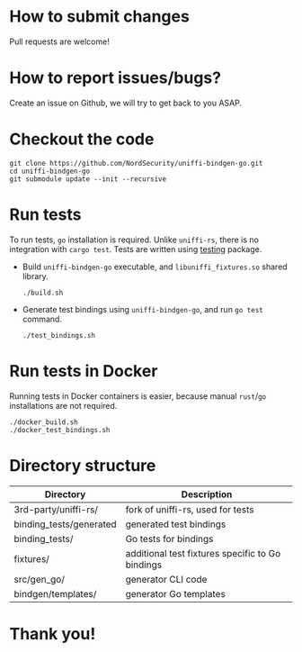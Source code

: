 # How to submit changes

Pull requests are welcome!

# How to report issues/bugs?

Create an issue on Github, we will try to get back to you ASAP.

# Checkout the code

```
git clone https://github.com/NordSecurity/uniffi-bindgen-go.git
cd uniffi-bindgen-go
git submodule update --init --recursive
```

# Run tests

To run tests, `go` installation is required. Unlike `uniffi-rs`, there is no integration with
`cargo test`. Tests are written using [testing](https://pkg.go.dev/testing) package.

- Build `uniffi-bindgen-go` executable, and `libuniffi_fixtures.so` shared library.
    ```
    ./build.sh
    ```

- Generate test bindings using `uniffi-bindgen-go`, and run `go test` command.
    ```
    ./test_bindings.sh
    ```

# Run tests in Docker

Running tests in Docker containers is easier, because manual `rust`/`go` installations are not required.

```
./docker_build.sh
./docker_test_bindings.sh
```

# Directory structure

| Directory                                | Description                                      |
|------------------------------------------|--------------------------------------------------|
| 3rd-party/uniffi-rs/                     | fork of uniffi-rs, used for tests                |
| binding_tests/generated                  | generated test bindings                          |
| binding_tests/                           | Go tests for bindings                            |
| fixtures/                                | additional test fixtures specific to Go bindings |
| src/gen_go/                              | generator CLI code                               |
| bindgen/templates/                       | generator Go templates                           |


# Thank you!
